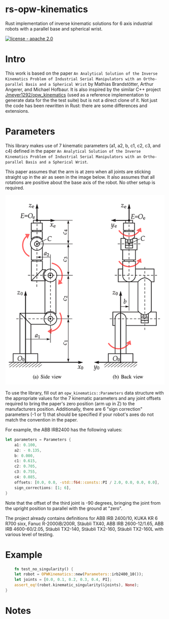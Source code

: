 # rs-opw-kinematics

Rust implementation of inverse kinematic solutions for 6 axis industrial robots with a parallel base and spherical
wrist.

[![license - apache 2.0](https://img.shields.io/:license-Apache%202.0-yellowgreen.svg)](https://opensource.org/licenses/Apache-2.0)

# Intro

This work is based on the paper `An Analytical Solution of the Inverse Kinematics Problem
of Industrial Serial Manipulators with an Ortho-parallel Basis and a Spherical Wrist` by
Mathias Brandstötter, Arthur Angerer, and Michael Hofbaur. It is also inspired by the similar
C++ project [Jmeyer1292/opw_kinematics](https://github.com/Jmeyer1292/opw_kinematics) (used as a reference
implementation to generate data for the the test suite) but is not a direct clone of it.
Not just the code has been rewritten in Rust: there are some differences and extensions.

# Parameters

This library makes use of 7 kinematic parameters (a1, a2, b, c1, c2, c3, and c4) defined in the
paper `An Analytical Solution of the Inverse Kinematics Problem
of Industrial Serial Manipulators with an Ortho-parallel Basis and a Spherical Wrist`.

This paper assumes that the arm is at zero when all joints are sticking straight up in the air as seen in the image
below. It also assumes that all rotations are positive about the base axis of the robot. No other setup is required.

![OPW Diagram](documentation/opw.png)

To use the library, fill out an `opw_kinematics::Parameters` data structure with the appropriate values for the 7
kinematic parameters and any joint offsets required to bring the paper's zero position (arm up in Z) to the
manufacturers position. Additionally, there are 6 "sign correction" parameters (-1 or 1) that should be specified if
your robot's axes do not match the convention in the paper.

For example, the ABB IRB2400 has the following values:

```Rust
let parameters = Parameters {
    a1: 0.100,
    a2: - 0.135,
    b: 0.000,
    c1: 0.615,
    c2: 0.705,
    c3: 0.755,
    c4: 0.085,
    offsets: [0.0, 0.0, -std::f64::consts::PI / 2.0, 0.0, 0.0, 0.0],
    sign_corrections: [1; 6],
}
``` 

Note that the offset of the third joint is -90 degrees, bringing the joint from the upright position to parallel with
the ground at "zero".

The project already contains definitions for ABB IRB 2400/10, KUKA KR 6 R700 sixx, Fanuc R-2000iB/200R, Stäubli TX40,
ABB IRB 2600-12/1.65, ABB IRB 4600-60/2.05, Stäubli TX2-140, Stäubli TX2-160, Stäubli TX2-160L with various level of
testing. 

# Example

```Rust
    fn test_no_singularity() {
    let robot = OPWKinematics::new(Parameters::irb2400_10());
    let joints = [0.0, 0.1, 0.2, 0.3, 0.4, PI];
    assert_eq!(robot.kinematic_singularity(&joints), None);
}

```

# Notes

